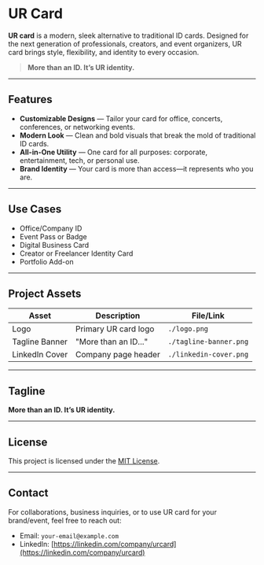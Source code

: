 # UR Card

**UR card** is a modern, sleek alternative to traditional ID cards. Designed for the next generation of professionals, creators, and event organizers, UR card brings style, flexibility, and identity to every occasion.

> **More than an ID. It’s UR identity.**

---
## Features

- **Customizable Designs** — Tailor your card for office, concerts, conferences, or networking events.  
- **Modern Look** — Clean and bold visuals that break the mold of traditional ID cards.  
- **All-in-One Utility** — One card for all purposes: corporate, entertainment, tech, or personal use.  
- **Brand Identity** — Your card is more than access—it represents who you are.

---

## Use Cases

- Office/Company ID  
- Event Pass or Badge  
- Digital Business Card  
- Creator or Freelancer Identity Card  
- Portfolio Add-on  

---

## Project Assets

| Asset           | Description              | File/Link                        |
|-----------------|--------------------------|----------------------------------|
| Logo            | Primary UR card logo     | `./logo.png`                     |
| Tagline Banner  | "More than an ID..."     | `./tagline-banner.png`          |
| LinkedIn Cover  | Company page header      | `./linkedin-cover.png`          |

---

## Tagline

**More than an ID. It’s UR identity.**

---

## License

This project is licensed under the [MIT License](./LICENSE).

---

## Contact

For collaborations, business inquiries, or to use UR card for your brand/event, feel free to reach out:

- Email: `your-email@example.com`  
- LinkedIn: [https://linkedin.com/company/urcard](https://linkedin.com/company/urcard)
